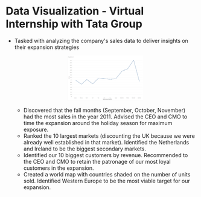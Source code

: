# Data Visualization - Virtual Internship with Tata Group
* Tasked with analyzing the company's sales data to deliver insights on their expansion strategies
  
  <p align="center">
    <img src="https://github.com/esaritepe/DataViz_Tata/blob/main/Tableau%20-%20Question%201.png" width=200/>
  </p>
  
  * Discovered that the fall months (September, October, November) had the most sales in the year 2011. Advised the CEO and CMO to time the expansion around the holiday season for maximum exposure.
  * Ranked the 10 largest markets (discounting the UK because we were already well established in that market). Identified the Netherlands and Ireland to be the biggest secondary markets.
  * Identified our 10 biggest customers by revenue. Recommended to the CEO and CMO to retain the patronage of our most loyal customers in the expansion.
  * Created a world map with countries shaded on the number of units sold. Identified Western Europe to be the most viable target for our expansion.
 

